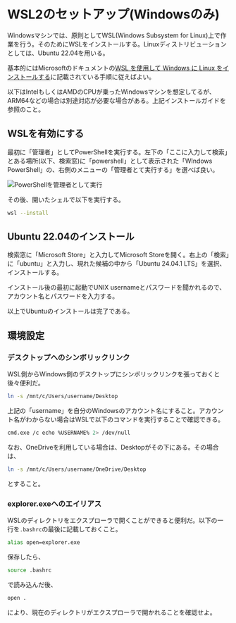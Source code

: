 # WSL2のセットアップ(Windowsのみ)

Windowsマシンでは、原則としてWSL(Windows Subsystem for Linux)上で作業を行う。そのためにWSLをインストールする。Linuxディストリビューションとしては、Ubuntu 22.04を用いる。

基本的にはMicrosoftのドキュメントの[WSL を使用して Windows に Linux をインストールする](https://learn.microsoft.com/ja-jp/windows/wsl/install)に記載されている手順に従えばよい。

以下はIntelもしくはAMDのCPUが乗ったWindowsマシンを想定してるが、ARM64などの場合は別途対応が必要な場合がある。上記インストールガイドを参照のこと。

## WSLを有効にする

最初に「管理者」としてPowerShellを実行する。左下の「ここに入力して検索」とある場所(以下、検索窓)に「powershell」として表示された「WIndows PowerShell」の、右側のメニューの「管理者とて実行する」を選べば良い。

![PowerShellを管理者として実行](fig/powershell.png)

その後、開いたシェルで以下を実行する。

```sh
wsl --install
```

## Ubuntu 22.04のインストール

検索窓に「Microsoft Store」と入力してMicrosoft Storeを開く。右上の「検索」に「ubuntu」と入力し、現れた候補の中から「Ubuntu 24.04.1 LTS」を選択、インストールする。

インストール後の最初に起動でUNIX usernameとパスワードを聞かれるので、アカウント名とパスワードを入力する。

以上でUbuntuのインストールは完了である。

## 環境設定

### デスクトップへのシンボリックリンク

WSL側からWindows側のデスクトップにシンボリックリンクを張っておくと後々便利だ。

```sh
ln -s /mnt/c/Users/username/Desktop
```

上記の「username」を自分のWindowsのアカウント名にすること。アカウント名がわからない場合はWSLで以下のコマンドを実行することで確認できる。

```sh
cmd.exe /c echo %USERNAME% 2> /dev/null
```

なお、OneDriveを利用している場合は、Desktopがその下にある。その場合は、

```sh
ln -s /mnt/c/Users/username/OneDrive/Desktop
```

とすること。

### explorer.exeへのエイリアス

WSLのディレクトリをエクスプローラで開くことができると便利だ。以下の一行を`.bashrc`の最後に記載しておくこと。

```sh
alias open=explorer.exe
```

保存したら、

```sh
source .bashrc
```

で読み込んだ後、

```sh
open .
```

により、現在のディレクトリがエクスプローラで開かれることを確認せよ。
